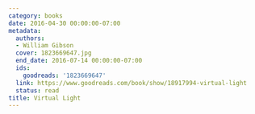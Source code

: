 ```yaml
---
category: books
date: 2016-04-30 00:00:00-07:00
metadata:
  authors:
  - William Gibson
  cover: 1823669647.jpg
  end_date: 2016-07-14 00:00:00-07:00
  ids:
    goodreads: '1823669647'
  link: https://www.goodreads.com/book/show/18917994-virtual-light
  status: read
title: Virtual Light
---
```

